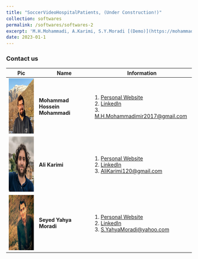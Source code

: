 ```yaml
---
title: "SoccerVideoHospitalPatients, (Under Construction!)"
collection: softwares
permalink: /softwares/softwares-2
excerpt: 'M.H.Mohammadi, A.Karimi, S.Y.Moradi [(Demo)](https://mohammadimh76.github.io//softwares/Softwares-2)'
date: 2023-01-1
---
```




### Contact us

| Pic            | Name   |    Information    |
| --------         | ------ | -----------|
| <img width="150" height="150" src='/images/Profile.png'>    | <b>Mohammad Hossein Mohammadi</b>   | 1. <a href="http://mohammadimh76.github.io/" target="_blank">Personal Website</a> <br> 2. <a href="https://www.linkedin.com/in/mohammadimh76/" target="_blank">LinkedIn</a> <br> 3. M.H.Mohammadimir2017@gmail.com              | 
| <img width="150" height="150" src='/images/AliKarimi.png'>    | <b>Ali Karimi</b>  | 1. <a href="https://alikarimi120.github.io/" target="_blank">Personal Website</a> <br> 2. <a href="https://www.linkedin.com/in/alikarimi120/" target="_blank">LinkedIn</a> <br> 3. AliKarimi120@gmail.com       |
| <img width="150" height="150" src='/images/SeyedYahyaMoradi.png'>    | <b>Seyed Yahya Moradi</b>  | 1. <a href="https://about.me/smoradi" target="_blank">Personal Website</a> <br> 2. <a href="https://www.linkedin.com/in/seyed-yahya-moradi-39138685/" target="_blank">LinkedIn</a> <br> 3. S.YahyaMoradi@yahoo.com       |
